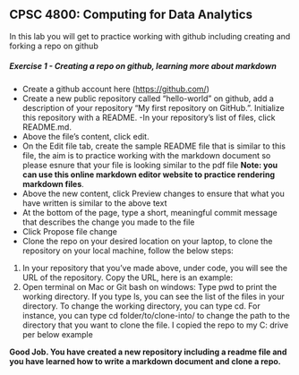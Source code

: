 ## CPSC 4800: Computing for Data Analytics
In this lab you will get to practice working with github including creating and forking a repo on github

##### Exercise 1 - Creating a repo on github, learning more about markdown
- Create a github account here (https://github.com/)
- Create a new public repository called “hello-world” on github, add a description of your repository
“My first repository on GitHub.”. Initialize this repository with a README.
-In your repository’s list of files, click README.md.
- Above the file’s content, click edit.
- On the Edit file tab, create the sample README file that is similar to this file, the aim is to practice
working with the markdown document so please esnure that your file is looking similar to the pdf file
**Note: you can use this online markdown editor website to practice rendering markdown files**.
- Above the new content, click Preview changes to ensure that what you have written is similar to the
above text
- At the bottom of the page, type a short, meaningful commit message that describes the change you made to the file
- Click Propose file change
- Clone the repo on your desired location on your laptop, to clone the repository on your local machine, follow the below steps:

1. In your repository that you’ve made above, under code, you will see the URL of the repository. Copy the
URL, here is an example:
2. Open terminal on Mac or Git bash on windows:
Type pwd to print the working directory. If you type ls, you can see the list of the files in your directory.
To change the working directory, you can type cd. For instance, you can type 
cd folder/to/clone-into/ to change the path to the directory that you want to clone the file. I copied the repo to my C: drive per below example

**Good Job. You have created a new repository including a readme file and you have learned how to write a markdown document and clone a repo.**
